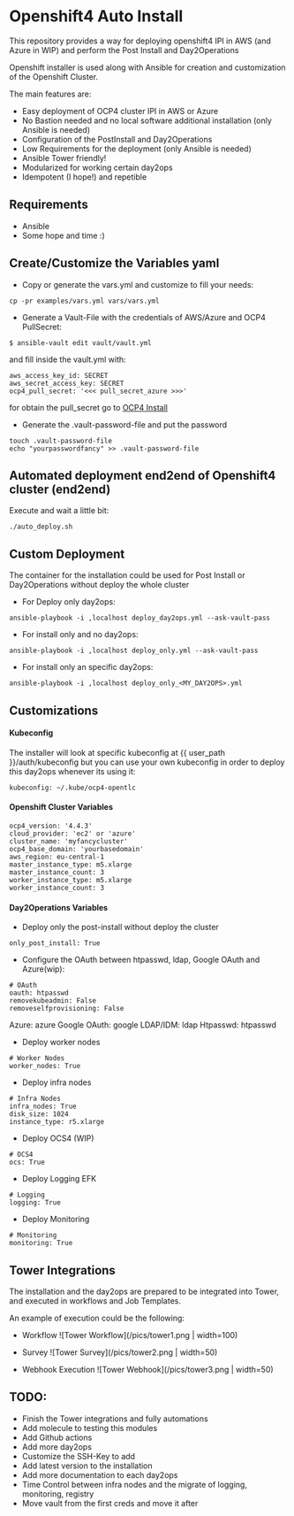 # Openshift4 Auto Install

This repository provides a way for deploying openshift4 IPI in AWS (and Azure in WIP)
and perform the Post Install and Day2Operations

Openshift installer is used along with Ansible for creation and customization of the Openshift Cluster.

The main features are:

* Easy deployment of OCP4 cluster IPI in AWS or Azure
* No Bastion needed and no local software additional installation (only Ansible is needed)
* Configuration of the PostInstall and Day2Operations
* Low Requirements for the deployment (only Ansible is needed)
* Ansible Tower friendly!
* Modularized for working certain day2ops
* Idempotent (I hope!) and repetible

## Requirements

* Ansible
* Some hope and time :)

## Create/Customize the Variables yaml

* Copy or generate the vars.yml and customize to fill your needs:

```
cp -pr examples/vars.yml vars/vars.yml
```

* Generate a Vault-File with the credentials of AWS/Azure and OCP4 PullSecret:

```
$ ansible-vault edit vault/vault.yml
```

and fill inside the vault.yml with:

```
aws_access_key_id: SECRET
aws_secret_access_key: SECRET
ocp4_pull_secret: '<<< pull_secret_azure >>>'
```

for obtain the pull_secret go to [OCP4 Install](https://cloud.redhat.com/openshift/install)

* Generate the .vault-password-file and put the password

```
touch .vault-password-file
echo "yourpasswordfancy" >> .vault-password-file
```

## Automated deployment end2end of Openshift4 cluster (end2end)

Execute and wait a little bit:

```
./auto_deploy.sh
```

## Custom Deployment

The container for the installation could be used for Post Install or Day2Operations without deploy the whole cluster

* For Deploy only day2ops:

```
ansible-playbook -i ,localhost deploy_day2ops.yml --ask-vault-pass
```

* For install only and no day2ops:

```
ansible-playbook -i ,localhost deploy_only.yml --ask-vault-pass
```

* For install only an specific day2ops:

```
ansible-playbook -i ,localhost deploy_only_<MY_DAY2OPS>.yml
```

## Customizations

#### Kubeconfig

The installer will look at specific kubeconfig at {{ user_path }}/auth/kubeconfig but you can use
your own kubeconfig in order to deploy this day2ops whenever its using it:

```
kubeconfig: ~/.kube/ocp4-opentlc
```

#### Openshift Cluster Variables

```
ocp4_version: '4.4.3'
cloud_provider: 'ec2' or 'azure'
cluster_name: 'myfancycluster'
ocp4_base_domain: 'yourbasedomain'
aws_region: eu-central-1
master_instance_type: m5.xlarge
master_instance_count: 3
worker_instance_type: m5.xlarge
worker_instance_count: 3
```

#### Day2Operations Variables

* Deploy only the post-install without deploy the cluster

```
only_post_install: True
```

* Configure the OAuth between htpasswd, ldap, Google OAuth and Azure(wip):

```
# OAuth
oauth: htpasswd
removekubeadmin: False
removeselfprovisioning: False
```

Azure: azure
Google OAuth: google
LDAP/IDM: ldap
Htpasswd: htpasswd

* Deploy worker nodes

```
# Worker Nodes
worker_nodes: True
```

* Deploy infra nodes

```
# Infra Nodes
infra_nodes: True
disk_size: 1024
instance_type: r5.xlarge
```

* Deploy OCS4 (WIP)

```
# OCS4
ocs: True
```

* Deploy Logging EFK

```
# Logging
logging: True
```

* Deploy Monitoring

```
# Monitoring
monitoring: True
```

## Tower Integrations

The installation and the day2ops are prepared to be integrated into Tower, and executed in workflows
and Job Templates.

An example of execution could be the following:

* Workflow
![Tower Workflow](/pics/tower1.png | width=100)

* Survey
![Tower Survey](/pics/tower2.png | width=50)

* Webhook Execution
![Tower Webhook](/pics/tower3.png | width=50)

## TODO:

* Finish the Tower integrations and fully automations
* Add molecule to testing this modules
* Add Github actions
* Add more day2ops
* Customize the SSH-Key to add
* Add latest version to the installation
* Add more documentation to each day2ops
* Time Control between infra nodes and the migrate of logging, monitoring, registry
* Move vault from the first creds and move it after
